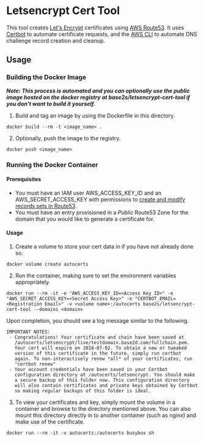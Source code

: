 Letsencrypt Cert Tool
===============

This tool creates [Let's Encrypt](https://letsencrypt.org/) certificates using [AWS Route53](https://aws.amazon.com/route53). It uses [Certbot](https://certbot.eff.org) to automate certificate requests, and the [AWS CLI](https://aws.amazon.com/cli/) to automate DNS challenge record creation and cleanup. 

Usage
----------------------
### Building the Docker Image
***Note: This process is automated and you can optionally use the public image hosted on the docker registry at base2s/letsencrypt-cert-tool if you don't want to build it yourself.***
1. Build and tag an image by using the Dockerfile in this directory.
```
docker build --rm -t <image_name> .
```
2. Optionally, push the image to the registry.
```
docker push <image_name>
```

### Running the Docker Container

#### Prerequisites
 * You must have an IAM user AWS_ACCESS_KEY_ID and an AWS_SECRET_ACCESS_KEY with permissions to [create and modify records sets in Route53](https://docs.aws.amazon.com/Route53/latest/DeveloperGuide/access-control-managing-permissions.html).
 * You must have an entry provisioned in a *Public* Route53 Zone for the domain that you would like to generate a certificate for.

#### Usage
1. Create a volume to store your cert data in if you have not already done so.
```
docker volume create autocerts
```

2. Run the container, making sure to set the environment variables appropriately.
```
docker run --rm -it -e "AWS_ACCESS_KEY_ID=<Access Key ID>" -e "AWS_SECRET_ACCESS_KEY=<Secret Access Key>" -e "CERTBOT_EMAIL=<Registration Email>" -v <volume name>:/autocerts base2s/letsencrypt-cert-tool --domains <domain>
```
Upon completion, you should see a log message similar to the following.
```
IMPORTANT NOTES:
 - Congratulations! Your certificate and chain have been saved at
   /autocerts/letsencrypt/live/testdomain.base2d.com/fullchain.pem.
   Your cert will expire on 2018-07-02. To obtain a new or tweaked
   version of this certificate in the future, simply run certbot
   again. To non-interactively renew *all* of your certificates, run
   "certbot renew"
 - Your account credentials have been saved in your Certbot
   configuration directory at /autocerts/letsencrypt. You should make
   a secure backup of this folder now. This configuration directory
   will also contain certificates and private keys obtained by Certbot
   so making regular backups of this folder is ideal.
```

3. To view your certificates and key, simply mount the volume in a container and browse to the directory mentioned above. You can also mount this directory directly in to another container (such as nginx) and make use of the certificate.
```
docker run --rm -it -v autocerts:/autocerts busybox sh
```

